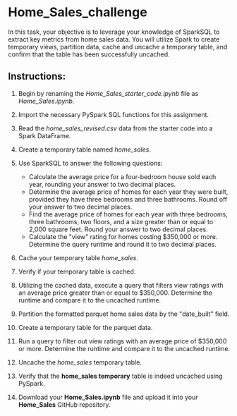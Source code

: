 # Home_Sales_challenge
In this task, your objective is to leverage your knowledge of SparkSQL to extract key metrics from home sales data. You will utilize Spark to create temporary views, partition data, cache and uncache a temporary table, and confirm that the table has been successfully uncached.

## Instructions:

1. Begin by renaming the *Home_Sales_starter_code.ipynb* file as *Home_Sales.ipynb.*
2. Import the necessary PySpark SQL functions for this assignment.
3. Read the *home_sales_revised.csv* data from the starter code into a Spark DataFrame.
4. Create a temporary table named *home_sales*.
5. Use SparkSQL to answer the following questions:

    * Calculate the average price for a four-bedroom house sold each year, rounding your answer to two decimal places.
    * Determine the average price of homes for each year they were built, provided they have three bedrooms and three bathrooms. Round off your answer to two decimal places.
    * Find the average price of homes for each year with three bedrooms, three bathrooms, two floors, and a size greater than or equal to 2,000 square feet. Round your answer to two decimal places.
    * Calculate the "view" rating for homes costing $350,000 or more. Determine the query runtime and round it to two decimal places.

6. Cache your temporary table *home_sales*.
7. Verify if your temporary table is cached.
8. Utilizing the cached data, execute a query that filters view ratings with an average price greater than or equal to $350,000. Determine the runtime and compare it to the uncached runtime.
9. Partition the formatted parquet home sales data by the "date_built" field.
10. Create a temporary table for the parquet data.
11. Run a query to filter out view ratings with an average price of $350,000 or more. Determine the runtime and compare it to the uncached runtime.
12. Uncache the *home_sales* temporary table.
13. Verify that the **home_sales temporary** table is indeed uncached using PySpark.
14. Download your **Home_Sales.ipynb** file and upload it into your **Home_Sales** GitHub repository.